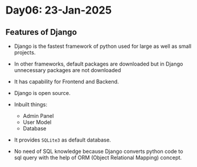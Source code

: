 # Day06: 23-Jan-2025

## Features of Django

- Django is the fastest framework of python used for large as well as small projects.

- In other frameworks, default packages are downloaded but in Django unnecessary packages are not downloaded

- It has capability for Frontend and Backend.

- Django is open source.

- Inbuilt things: 
    - Admin Panel
    - User Model
    - Database

- It provides `SQLite3` as default database.

- No need of SQL knowledge because Django converts python code to sql query with the help of ORM (Object Relational Mapping) concept.